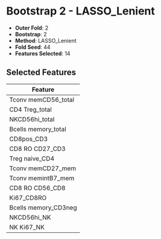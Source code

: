 # Bootstrap 2 - LASSO_Lenient

- **Outer Fold**: 2
- **Bootstrap**: 2
- **Method**: LASSO_Lenient
- **Fold Seed**: 44
- **Features Selected**: 14

## Selected Features

| Feature |
|---------|
| Tconv memCD56_total |
| CD4 Treg_total |
| NKCD56hi_total |
| Bcells memory_total |
| CD8pos_CD3 |
| CD8 RO CD27_CD3 |
| Treg naive_CD4 |
| Tconv memCD27_mem |
| Tconv memintB7_mem |
| CD8 RO CD56_CD8 |
| Ki67_CD8RO |
| Bcells memory_CD3neg |
| NKCD56hi_NK |
| NK Ki67_NK |
